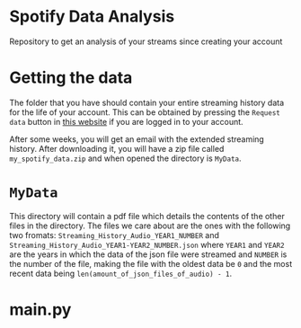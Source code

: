 # Spotify Data Analysis
Repository to get an analysis of your streams since creating your account

# Getting the data
The folder that you have should contain your entire streaming history data for the life of your account. This can be obtained by pressing the `Request data` button in [this website](https://www.spotify.com/us/account/privacy/) if you are logged in to your account. 

After some weeks, you will get an email with the extended streaming history. After downloading it, you will have a zip file called `my_spotify_data.zip` and when opened the directory is `MyData`. 

# `MyData`
This directory will contain a pdf file which details the contents of the other files in the directory. The files we care about are the ones with the following two fromats: `Streaming_History_Audio_YEAR1_NUMBER` and `Streaming_History_Audio_YEAR1-YEAR2_NUMBER.json` where `YEAR1` and `YEAR2` are the years in which the data of the json file were streamed and `NUMBER` is the number of the file, making the file with the oldest data be `0` and the most recent data being `len(amount_of_json_files_of_audio) - 1`.
 
# main.py 



